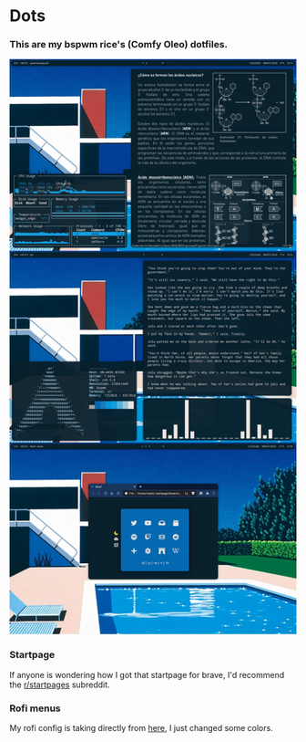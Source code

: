 # Dots

### This are my bspwm rice's (Comfy Oleo) dotfiles.

![Screenshots](comfy-oleo.jpg)

### Startpage 

If anyone is wondering how I got that startpage for brave, I'd recommend the [r/startpages](https://www.reddit.com/r/startpages/) subreddit.

### Rofi menus

My rofi config is taking directly from [here](https://github.com/adi1090x/rofi), I just changed some colors.
